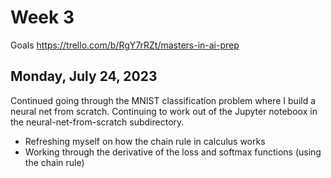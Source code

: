 # Week 3

Goals
https://trello.com/b/RgY7rRZt/masters-in-ai-prep


## Monday, July 24, 2023

Continued going through the MNIST classification problem where I build a neural net from scratch. Continuing to work out of the Jupyter noteboox in the neural-net-from-scratch subdirectory.
* Refreshing myself on how the chain rule in calculus works
* Working through the derivative of the loss and softmax functions (using the chain rule)

